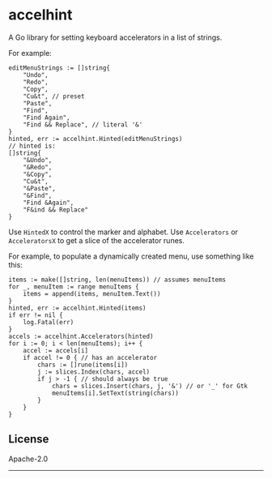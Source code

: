 # accelhint

A Go library for setting keyboard accelerators in a list of strings.

For example:

    editMenuStrings := []string{
        "Undo",
        "Redo",
        "Copy",
        "Cu&t", // preset
        "Paste",
        "Find",
        "Find Again",
        "Find && Replace", // literal '&'
    }
    hinted, err := accelhint.Hinted(editMenuStrings) 
    // hinted is:
    []string{
        "&Undo",
        "&Redo",
        "&Copy",
        "Cu&t",
        "&Paste",
        "&Find",
        "Find &Again",
        "F&ind && Replace"
    }

Use `HintedX` to control the marker and alphabet.
Use `Accelerators` or `AcceleratorsX` to get a slice of the accelerator runes.

For example, to populate a dynamically created menu, use something like this:

    items := make([]string, len(menuItems)) // assumes menuItems
    for _, menuItem := range menuItems {
        items = append(items, menuItem.Text())
    }
    hinted, err := accelhint.Hinted(items)
    if err != nil {
        log.Fatal(err)
    }
    accels := accelhint.Accelerators(hinted)
    for i := 0; i < len(menuItems); i++ {
        accel := accels[i]
        if accel != 0 { // has an accelerator
            chars := []rune(items[i])
            j := slices.Index(chars, accel)
            if j > -1 { // should always be true
                chars = slices.Insert(chars, j, '&') // or '_' for Gtk
                menuItems[i].SetText(string(chars))
            }
        }
    }

## License

Apache-2.0

---
